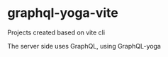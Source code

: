 # graphql-yoga-vite

Projects created based on vite cli

The server side uses GraphQL, using GraphQL-yoga

